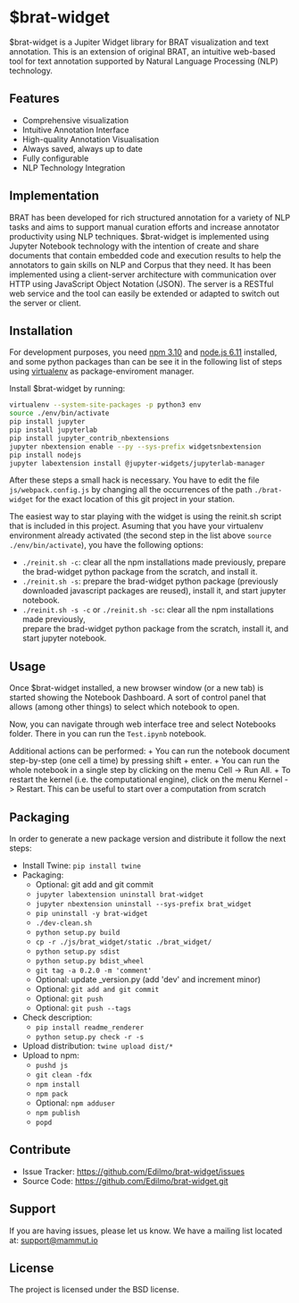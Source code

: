 $brat-widget
========

$brat-widget is a Jupiter Widget library for BRAT visualization and text annotation. This is an extension of original BRAT, 
an intuitive web-based tool for text annotation supported by Natural Language Processing (NLP) technology. 

Features
--------

- Comprehensive visualization
- Intuitive Annotation Interface
- High-quality Annotation Visualisation
- Always saved, always up to date
- Fully configurable
- NLP Technology Integration

Implementation
--------
BRAT has been developed for rich structured annotation for a variety of NLP tasks and aims to support manual curation 
efforts and increase annotator productivity using NLP techniques. 
$brat-widget is implemented using Jupyter Notebook technology with the intention of create and share documents that 
contain embedded code and execution results to help the annotators to gain skills on NLP and Corpus that they need. It has 
been implemented using a client-server architecture with communication over HTTP using JavaScript Object Notation (JSON). 
The server is a RESTful web service and the tool can easily be extended or adapted to switch out the server or client.

Installation
------------
For development purposes, you need [npm 3.10](https://www.npmjs.com/get-npm) and [node.js 6.11](https://nodejs.org/es/) installed, 
and some python packages than can be see it in the following list of steps using 
[virtualenv](https://virtualenv.pypa.io/en/latest/installation/) 
as package-enviroment manager.

Install $brat-widget by running:

```bash
virtualenv --system-site-packages -p python3 env
source ./env/bin/activate
pip install jupyter
pip install jupyterlab
pip install jupyter_contrib_nbextensions
jupyter nbextension enable --py --sys-prefix widgetsnbextension
pip install nodejs
jupyter labextension install @jupyter-widgets/jupyterlab-manager
```

After these steps a small hack is necessary. 
You have to edit the file `js/webpack.config.js` by changing all the occurrences of the 
path `./brat-widget` for the exact location of this git project in your station.

The easiest way to star playing with the widget is using the reinit.sh script that is 
included in this project. Asuming that you have your virtualenv environment already activated 
(the second step in the list above `source ./env/bin/activate`), you have the following 
options:  
- `./reinit.sh -c`: clear all the npm installations made previously, prepare the 
					brad-widget python package from the scratch, and install it. 
- `./reinit.sh -s`: prepare the brad-widget python package (previously downloaded 
					javascript packages are reused), install it, and start jupyter 
					notebook.
- `./reinit.sh -s -c` or `./reinit.sh -sc`: clear all the npm installations made previously, 	
											prepare the brad-widget python package from the 
											scratch, install it, and start jupyter notebook.

Usage
----------

Once $brat-widget installed, a new browser window (or a new tab) is started showing the 
Notebook Dashboard.  A sort of control panel that allows (among other things) to select 
which notebook to open.

Now, you can navigate through web interface tree and select Notebooks folder. 
There in you can run the `Test.ipynb` notebook.

Additional actions can be performed:
	+ You can run the notebook document step-by-step (one cell a time) by pressing 
shift + enter.
	+ You can run the whole notebook in a single step by clicking 
	on the menu Cell -> Run All.
	+ To restart the kernel (i.e. the computational engine), click on 
	the menu Kernel -> Restart. 
	This can be useful to start over a computation from scratch
	
Packaging
----------

In order to generate a new package version and distribute it follow the next steps:
- Install Twine: `pip install twine`
- Packaging: 
    - Optional: git add and git commit
    - `jupyter labextension uninstall brat-widget`
    - `jupyter nbextension uninstall --sys-prefix brat_widget`
    - `pip uninstall -y brat-widget`
    - `./dev-clean.sh`
    - `python setup.py build`
    - `cp -r ./js/brat_widget/static ./brat_widget/`
    - `python setup.py sdist`
    - `python setup.py bdist_wheel`
    - `git tag -a 0.2.0 -m 'comment'`
    - Optional: update _version.py (add 'dev' and increment minor)
    - Optional: `git add and git commit`
    - Optional: `git push`
    - Optional: `git push --tags`
- Check description: 
    - `pip install readme_renderer`
    - `python setup.py check -r -s`
- Upload distribution: `twine upload dist/*`
- Upload to npm:
    - `pushd js`
    - `git clean -fdx`
    - `npm install`
    - `npm pack`
    - Optional: `npm adduser`
    - `npm publish`
    - `popd`

Contribute
----------

- Issue Tracker: https://github.com/Edilmo/brat-widget/issues
- Source Code: https://github.com/Edilmo/brat-widget.git

Support
-------

If you are having issues, please let us know.
We have a mailing list located at: [support@mammut.io](mailto:support@mammut.io)

License
-------

The project is licensed under the BSD license.